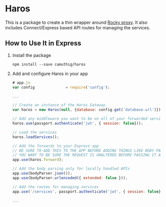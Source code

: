 # Haros

This is a package to create a thin wrapper around [Rocky proxy](https://github.com/h2non/rocky). It also includes Connect/Express based API routes for managing the services.

## How to Use It in Express

1. Install the package

	```
	npm install --save camuthig/haros
	```

1. Add and configure Haros in your app

	```javascript
	# app.js
	var config              = require('config');
	
	...
	
	// Create an instance of the Haros Gateway
	var haros = new Haros(null, {database: config.get('database.url')});
	
	// Add any middleware you want to be on all of your forwarded services
	haros.use(passport.authenticate('jwt', { session: false}));
	
	// Load the services
	haros.loadServices();
	
	// Add the forwards to your Express app
	// BE SURE TO ADD THIS TO THE APP BEFORE ADDING THINGS LIKE BODY PARSER
	// YOU WANT TO BE SURE THE REQUEST IS UNALTERED BEFORE PASSING IT ALONG
	app.use(haros.forward);
	
	// Add the body parsing only for locally handled APIs
	app.use(bodyParser.json());
	app.use(bodyParser.urlencoded({ extended: false }));
	
	// Add the routes for managing services
	app.use('/services', passport.authenticate('jwt', { session: false}), haros.routes());
	
	...
	
	```
